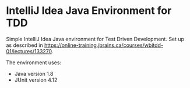 # IntelliJ Idea Java Environment for TDD

Simple IntelliJ Idea Java environment for Test Driven Development. Set up as described in https://online-training.jbrains.ca/courses/wbitdd-01/lectures/133270.

The environment uses:
- Java version 1.8
- JUnit version 4.12